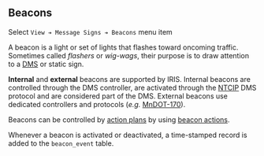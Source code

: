 ## Beacons

Select `View ➔ Message Signs ➔ Beacons` menu item

A beacon is a light or set of lights that flashes toward oncoming traffic.
Sometimes called _flashers_ or _wig-wags_, their purpose is to draw attention to
a [DMS] or static sign.

**Internal** and **external** beacons are supported by IRIS.  Internal beacons
are controlled through the DMS controller, are activated through the [NTCIP] DMS
protocol and are considered part of the DMS.  External beacons use dedicated
controllers and protocols (_e.g._ [MnDOT-170]).

Beacons can be controlled by [action plans] by using [beacon actions].

Whenever a beacon is activated or deactivated, a time-stamped record is added to
the `beacon_event` table.


[action plans]: action_plans.html
[beacon actions]: action_plans.html#beacon-actions
[DMS]: dms.html
[MnDOT-170]: admin_guide.html#mndot170
[NTCIP]: admin_guide.html#ntcip
